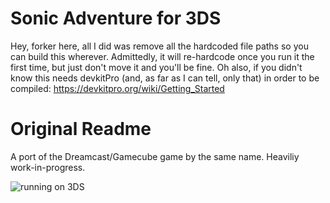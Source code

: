 # Sonic Adventure for 3DS
Hey, forker here, all I did was remove all the hardcoded file paths so you can build this wherever. Admittedly, it will re-hardcode once you run it the first time, but just don't move it and you'll be fine.
Oh also, if you didn't know this needs devkitPro (and, as far as I can tell, only that) in order to be compiled: https://devkitpro.org/wiki/Getting_Started

# Original Readme
A port of the Dreamcast/Gamecube game by the same name. Heaviliy work-in-progress.

![running on 3DS](/running.gif)
